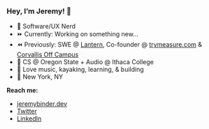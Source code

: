 ### Hey, I’m Jeremy! 👋

- 🔗 Software/UX Nerd
- ⏩ Currently: Working on something new...
- ⏪ Previously: SWE @ [Lantern](https://www.withlantern.com), Co-founder @ [trymeasure.com](https://jeremybinder.dev/portfolio/measure) & [Corvallis Off Campus](https://jeremybinder.dev/portfolio/corvallis)
- 📙 CS @ Oregon State + Audio @ Ithaca College
- 🌱 Love music, kayaking, learning, & building
- 📍 New York, NY


**Reach me:**
- [jeremybinder.dev](http://jeremybinder.dev)
- [Twitter](https://twitter.com/GenericTechBro)
- [LinkedIn](https://www.linkedin.com/in/jeremy-binder/)
